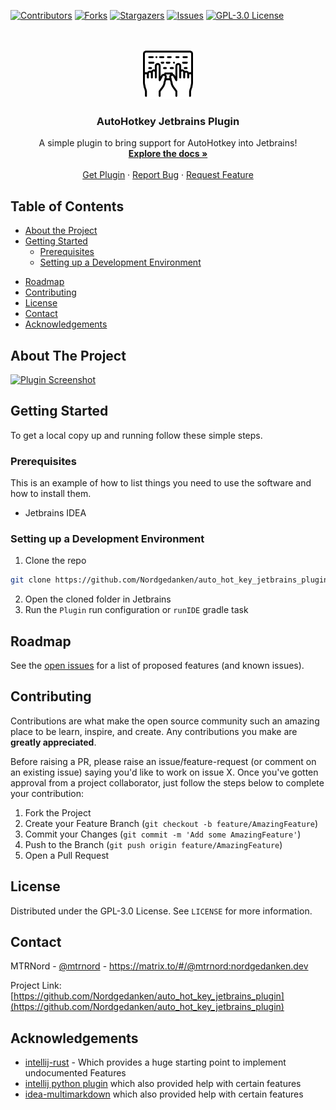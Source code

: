 <!-- PROJECT SHIELDS -->
[![Contributors][contributors-shield]][contributors-url]
[![Forks][forks-shield]][forks-url]
[![Stargazers][stars-shield]][stars-url]
[![Issues][issues-shield]][issues-url]
[![GPL-3.0 License][license-shield]][license-url]



<!-- PROJECT LOGO -->
<br />
<p align="center">
  <a href="https://github.com/Nordgedanken/auto_hot_key_jetbrains_plugin">
    <img src="src/main/resources/META-INF/pluginIcon.svg" alt="Logo" width="80" height="80">
  </a>

  <h3 align="center">AutoHotkey Jetbrains Plugin</h3>

  <p align="center">
    A simple plugin to bring support for AutoHotkey into Jetbrains!
    <br />
    <a href="https://github.com/Nordgedanken/auto_hot_key_jetbrains_plugin"><strong>Explore the docs »</strong></a>
    <br />
    <br />
    <a href="https://plugins.jetbrains.com/plugin/13945-autohotkey-language">Get Plugin</a>
    ·
    <a href="https://github.com/Nordgedanken/auto_hot_key_jetbrains_plugin/issues">Report Bug</a>
    ·
    <a href="https://github.com/Nordgedanken/auto_hot_key_jetbrains_plugin/issues">Request Feature</a>
  </p>
</p>



<!-- TABLE OF CONTENTS -->
## Table of Contents

* [About the Project](#about-the-project)
  <!--* [Built With](#built-with)-->
* [Getting Started](#getting-started)
  * [Prerequisites](#prerequisites)
  * [Setting up a Development Environment](#setting-up-a-development-environment)
<!--* [Usage](#usage)-->
* [Roadmap](#roadmap)
* [Contributing](#contributing)
* [License](#license)
* [Contact](#contact)
* [Acknowledgements](#acknowledgements)



<!-- ABOUT THE PROJECT -->
## About The Project

[![Plugin Screenshot][product-screenshot]](https://plugins.jetbrains.com/plugin/13945-autohotkey-language)


<!--### Built With

* []()
* []()
* []()-->



<!-- GETTING STARTED -->
## Getting Started

To get a local copy up and running follow these simple steps.

### Prerequisites

This is an example of how to list things you need to use the software and how to install them.
* Jetbrains IDEA

### Setting up a Development Environment
 
1. Clone the repo
```sh
git clone https://github.com/Nordgedanken/auto_hot_key_jetbrains_plugin.git
```
2. Open the cloned folder in Jetbrains
3. Run the `Plugin` run configuration or `runIDE` gradle task


<!-- USAGE EXAMPLES
## Usage

Use this space to show useful examples of how a project can be used. Additional screenshots, code examples and demos work well in this space. You may also link to more resources.

_For more examples, please refer to the [Documentation](https://example.com)_

-->

<!-- ROADMAP -->
## Roadmap

See the [open issues](https://github.com/Nordgedanken/auto_hot_key_jetbrains_plugin/issues) for a list of proposed features (and known issues).



<!-- CONTRIBUTING -->
## Contributing

Contributions are what make the open source community such an amazing place to be learn, inspire, and create. Any contributions you make are **greatly appreciated**.

Before raising a PR, please raise an issue/feature-request (or comment on an existing issue) saying you'd like to work on issue X. Once you've gotten approval from a project collaborator, just follow the steps below to complete your contribution:

1. Fork the Project
2. Create your Feature Branch (`git checkout -b feature/AmazingFeature`)
3. Commit your Changes (`git commit -m 'Add some AmazingFeature'`)
4. Push to the Branch (`git push origin feature/AmazingFeature`)
5. Open a Pull Request



<!-- LICENSE -->
## License

Distributed under the GPL-3.0 License. See `LICENSE` for more information.



<!-- CONTACT -->
## Contact

MTRNord - [@mtrnord](https://github.com/mtrnord) - https://matrix.to/#/@mtrnord:nordgedanken.dev

Project Link: [https://github.com/Nordgedanken/auto_hot_key_jetbrains_plugin](https://github.com/Nordgedanken/auto_hot_key_jetbrains_plugin)



<!-- ACKNOWLEDGEMENTS -->
## Acknowledgements

* [intellij-rust](https://github.com/intellij-rust/intellij-rust) - Which provides a huge starting point to implement undocumented Features
* [intellij python plugin](https://github.com/JetBrains/intellij-community/tree/master/python) which also provided help with certain features
* [idea-multimarkdown](https://github.com/vsch/idea-multimarkdown) which also provided help with certain features





<!-- MARKDOWN LINKS & IMAGES -->
<!-- https://www.markdownguide.org/basic-syntax/#reference-style-links -->
[contributors-shield]: https://img.shields.io/github/contributors/Nordgedanken/auto_hot_key_jetbrains_plugin.svg?style=flat-square
[contributors-url]: https://github.com/Nordgedanken/auto_hot_key_jetbrains_plugin/graphs/contributors
[forks-shield]: https://img.shields.io/github/forks/Nordgedanken/auto_hot_key_jetbrains_plugin.svg?style=flat-square
[forks-url]: https://github.com/Nordgedanken/auto_hot_key_jetbrains_plugin/network/members
[stars-shield]: https://img.shields.io/github/stars/Nordgedanken/auto_hot_key_jetbrains_plugin.svg?style=flat-square
[stars-url]: https://github.com/Nordgedanken/auto_hot_key_jetbrains_plugin/stargazers
[issues-shield]: https://img.shields.io/github/issues/Nordgedanken/auto_hot_key_jetbrains_plugin.svg?style=flat-square
[issues-url]: https://github.com/Nordgedanken/auto_hot_key_jetbrains_plugin/issues
[license-shield]: https://img.shields.io/github/license/Nordgedanken/auto_hot_key_jetbrains_plugin.svg?style=flat-square
[license-url]: https://github.com/Nordgedanken/auto_hot_key_jetbrains_plugin/blob/master/LICENSE
[product-screenshot]: images/screenshot.png
